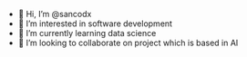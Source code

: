 - 👋 Hi, I’m @sancodx
- 👀 I’m interested in software development
- 🌱 I’m currently learning data science
- 💞️ I’m looking to collaborate on project which is based in AI


<!---
sancodx/sancodx is a ✨ special ✨ repository because its `README.md` (this file) appears on your GitHub profile.
You can click the Preview link to take a look at your changes.
--->
